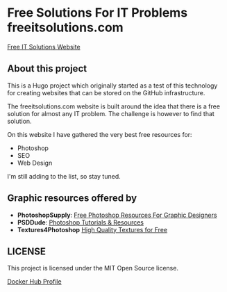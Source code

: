 # Free Solutions For IT Problems freeitsolutions.com
[Free IT Solutions Website](https://www.freeitsolutions.com)

## About this project

This is a Hugo project which originally started as a test of this technology for creating websites that can be stored on the GitHub infrastructure.

The freeitsolutions.com website is built around the idea that there is a free solution for almost any IT problem. The challenge is however to find that solution.

On this website I have gathered the very best free resources for:
- Photoshop
- SEO
- Web Design

I'm still adding to the list, so stay tuned.

## Graphic resources offered by
- **PhotoshopSupply**: [Free Photoshop Resources For Graphic Designers](https://www.photoshopsupply.com/)
- **PSDDude**: [Photoshop Tutorials & Resources](https://www.psd-dude.com/)
- **Textures4Photoshop** [High Quality Textures for Free](https://www.textures4photoshop.com/)

## LICENSE

This project is licensed under the MIT Open Source license.

[Docker Hub Profile](https://hub.docker.com/u/johnnyphp)
